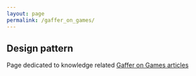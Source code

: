 ```yaml
---
layout: page
permalink: /gaffer_on_games/
---
```


## Design pattern
Page dedicated to knowledge related [Gaffer on Games articles](https://gafferongames.com/)



